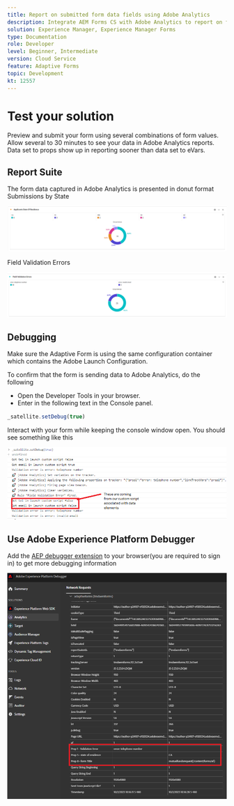 ```yaml
---
title: Report on submitted form data fields using Adobe Analytics
description: Integrate AEM Forms CS with Adobe Analytics to report on form data fields
solution: Experience Manager, Experience Manager Forms
type: Documentation
role: Developer
level: Beginner, Intermediate
version: Cloud Service
feature: Adaptive Forms
topic: Development
kt: 12557
---
```

# Test your solution

Preview and submit your form using several combinations of form values. Allow several to 30 minutes to see your data in Adobe Analytics reports. Data set to props show up in reporting sooner than data set to eVars.

## Report Suite

The form data captured in Adobe Analytics is presented in donut format
Submissions by State

![applicantsbystate](assets/donut.png)

Field Validation Errors

![field-validation-error](assets/donut-field-validation.png)

## Debugging

Make sure the Adaptive Form is using the same configuration container which contains the Adobe Launch Configuration.

To confirm that the form is sending data to Adobe Analytics, do the following

* Open the Developer Tools in your browser.
* Enter in the following text in the Console panel.

```javascript
_satellite.setDebug(true)
```

Interact with your form while keeping the console window open. You should see something like this

![console-debug](assets/debug.png)

## Use Adobe Experience Platform Debugger

 Add the [AEP debugger extension](https://experienceleague.adobe.com/docs/experience-platform/debugger/home.html) to your browser(you are required to sign in) to get more debugging information

![platform-debugger](assets/platform-debugger.png)






